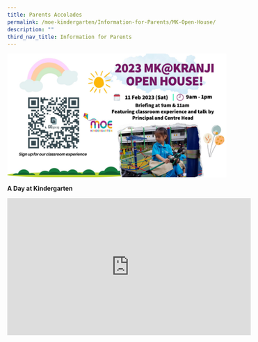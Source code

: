 ```yaml
---
title: Parents Accolades
permalink: /moe-kindergarten/Information-for-Parents/MK-Open-House/
description: ""
third_nav_title: Information for Parents
---
```


![](/images/MOE%20Kindergarten/Information%20for%20Parents/Information%20for%20Parents/MK%20Open%20House%202023.jpg)

**A Day at Kindergarten**

<iframe width="560" height="315" src="https://www.youtube.com/embed/oaFqK_vLFYk" title="A Day at MK Kindergarten" frameborder="0" allow="accelerometer; autoplay; clipboard-write; encrypted-media; gyroscope; picture-in-picture; web-share" allowfullscreen></iframe>